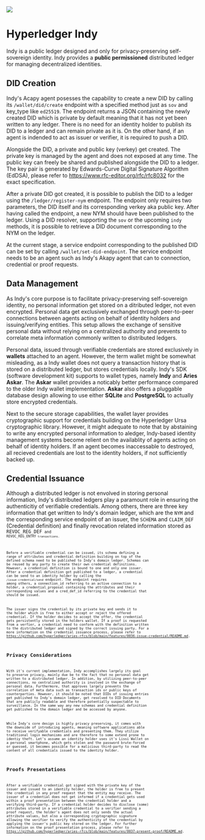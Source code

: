 <!--
date=2022-09-07
topic=Hyperledger
-->

<img class='full' src='assets/posts/guides/011_hyperledger_indy/thumbnail.png'>

# Hyperledger Indy

Indy is a public ledger designed and only for privacy-preserving self-sovereign identity. Indy provides a **public permissioned** distributed ledger for managing decentralized identities.

## DID Creation
Indy's Acapy agent posesses the capability to create a new DID by calling its <code>/wallet/did/create</code> endpoint with a specified method just as <code>sov</code> and key_type like <code>ed25519</code>. The endpoint returns a JSON containing the newly created DID which is private by default meaning that it has not yet been written to any ledger. There is no need for an identity holder to publish its DID to a ledger and can remain private as it is. On the other hand, if an agent is indended to act as issuer or verifier, it is required to push a DID.

Alongside the DID, a private and public key (verkey) get created. The private key is managed by the agent and does not exposed at any time. The public key can freely be shared and published alongside the DID to a ledger. The key pair is generated by Edwards-Curve Digital Signature Algorithm (EdDSA), please refer to https://www.rfc-editor.org/rfc/rfc8032 for the exact specification.

After a private DID got created, it is possible to publish the DID to a ledger using the <code>/ledger/register-nym</code> endpoint. The endpoint only requires two parameters, the DID itself and its corresponding verkey aka public key. After having called the endpoint, a new NYM should have been published to the ledger. Using a DID resolver, supporting the <code>sov</code> or the upcoming <code>indy</code> methods, it is possible to retrieve a DID document corresponding to the NYM on the ledger.

At the current stage, a service endpoint corresponding to the published DID can be set by calling <code>/wallet/set-did-endpoint</code>. The service endpoint needs to be an agent such as Indy's Akapy agent that can to connection, credential or proof requests.

## Data Management
As Indy's core purpose is to facilitate privacy-preserving self-sovereign identity, no personal information get stored on a ditributed ledger, not even encrypted. Personal data get exclusively exchanged through peer-to-peer connections between agents acting on behalf of identity holders and issuing/verifying entities. This setup allows the exchange of sensitive personal data without relying on a centralized authority and prevents to correlate meta information commonly written to distributed ledgers. 

Personal data, issued through verifiable credentials are stored exclusively in **wallets** attached to an agent. However, the term wallet might be somewhat misleading, as a Indy wallet does not query a transaction history that is stored on a distributed ledger, but stores credentials locally. Indy's SDK (software development kit) supports to wallet types, namely **Indy** and **Aries Askar**. The **Askar** wallet provides a noticably better performance compared to the older Indy wallet implementation. **Askar** also offers a pluggable database design allowing to use either **SQLite** and **PostgreSQL** to actually store encrypted credentials.

Next to the secure storage capabilities, the wallet layer provides cryptographic support for credentials building on the Hyperledger Ursa cryptographic library. However, it  might adequate to note that by abstaining to write any encrypted personal information to aledger, Indy-based identity management systems become relient on the availablity of agents acting on behalf of identity holders. If an agent becomes inaccessable to destroyed, all recieved credentials are lost to the identity holders, if not sufficiently backed up.

## Credential Issuance
Although a distributed ledger is not envolved in storing personal information, Indy's distributed ledgers play a paramount role in ensuring the authenticitiy of verifiable credentials. Among others, there are three key information that get written to Indy's domain ledger, which are the <code>NYM</code> and the corresponding service endpoint of an issuer, the <code>SCHEMA</code> and <code>CLAIM_DEF</code> (Credential definition) and finally revocation related information stored as <code>REVOC_REG_DEF<code> and <code>REVOC_REG_ENTRY<code> transactions.

Before a verifiable credential can be issued, its schema defining a range of attributes and credential definition building on top of the defined schema need to be published to Indy's domain ledger. Schemas can be reused by any party to create their own credential definitions. However, a credential definition is bound to one and only one issuer. After a credential definition got published to a ledger, a credential can be send to an identity holder by calling the <code>/issue-credential/send</code> endpoint. The endpoint requires among others, a connection_id referring to an active connection to a holder, a credential_proposal containing the attributes and their corresponding values and a cred_def_id referring to the credential that should be issued.

The issuer signs the credential by its private key and sends it to the holder which is free to either accept or reject the offered credential. If the holder decides to accept the offer, the credential gets persistently stored in the holders wallet. If a proof is requested from a verfier, a credential need to conform with the definition written to the distributed ledger and signed by the correct issuing party. For a more information on the credential issuance process, please refer to https://github.com/hyperledger/aries-rfcs/blob/main/features/0036-issue-credential/README.md.

## Privacy Considerations
With it's current implementation, Indy accomplishes largely its goal to preserve privacy, mainly due be to the fact that no personal data get written to a distributed ledger. In addition, by utilizing peer-to-peer connections, no centralized authority is involved in the exchange of personal data. Furthermore, that approves largely prevents the correlation of meta data such as transaction ids or public keys of counterparties. However, it should be noted that DIDs of issuing entries get published to Indy's domain ledger, get resolved to DID Documents that are publicly readable and therefore potentially suspectable to surveillance. In the same way any new schemas and credential definition get published to the domain ledger and be accessed by anyone.

While Indy's core design is highly privacy preserving, it comes with the downside of introducing agents, meaning software applications able to receive verifyable credentials and presenting them. They utilize traditional login mechanisms and are therefore to some extend prone to identiy theft. Let's assume an identity holder uses it's Lissi Wallet on a personal smartphone, which gets stolen and the password brute-forced or guessed, it becomes possible for a malicious third-party to read the content of all credentials issued to the identity holder.

## Proofs Presentations
After a verifiable credential got signed with the private key of the issuer and issued to an identity holder, the holder is free to present the credential in any proof request that the entity may receive. The issuer of a credential does not get informed if a credential gets used within a proof presentation between the credential holder and a verifying third-party. If a credential holder decides to disclose (some) attributes stored in a verifiable credential to a verifier sending a proof request, the holder's agent does not only sends the actual attribute values, but also a corresponding cryptographic signature allowing the verifier to verify the authenticity of the credential by applying the issuer's public key stored on the ledger. For further information on the proof presentation process, please refer to https://github.com/hyperledger/aries-rfcs/blob/main/features/0037-present-proof/README.md.